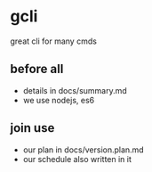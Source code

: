 # gcli
great cli for many cmds


## before all 
* details in docs/summary.md
* we use nodejs, es6


## join use
* our plan in docs/version.plan.md
* our schedule also written in it 